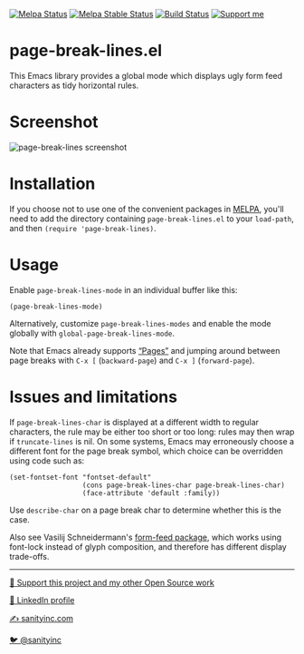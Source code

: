 [![Melpa Status](https://melpa.org/packages/page-break-lines-badge.svg)](https://melpa.org/#/page-break-lines)
[![Melpa Stable Status](https://stable.melpa.org/packages/page-break-lines-badge.svg)](https://stable.melpa.org/#/page-break-lines)
[![Build Status](https://github.com/purcell/page-break-lines/workflows/CI/badge.svg)](https://github.com/purcell/page-break-lines/actions)
<a href="https://www.patreon.com/sanityinc"><img alt="Support me" src="https://img.shields.io/badge/Support%20Me-%F0%9F%92%97-ff69b4.svg"></a>

page-break-lines.el
===================

This Emacs library provides a global mode which displays ugly form feed
characters as tidy horizontal rules.

Screenshot
==========

![page-break-lines screenshot](screenshot.png)

Installation
=============

If you choose not to use one of the convenient
packages in [MELPA](https://melpa.org), you'll need to
add the directory containing `page-break-lines.el` to your `load-path`, and
then `(require 'page-break-lines)`.

Usage
=====

Enable `page-break-lines-mode` in an individual buffer like this:

```elisp
(page-break-lines-mode)
```

Alternatively, customize `page-break-lines-modes` and enable the mode globally with
`global-page-break-lines-mode`.

Note that Emacs already supports [“Pages”](https://www.gnu.org/software/emacs/manual/html_node/emacs/Pages.html)
and jumping around between page breaks with `C-x [` (`backward-page`)
and `C-x ]` (`forward-page`).

Issues and limitations
======================

If `page-break-lines-char` is displayed at a different width to
regular characters, the rule may be either too short or too long:
rules may then wrap if `truncate-lines` is nil. On some systems,
Emacs may erroneously choose a different font for the page break
symbol, which choice can be overridden using code such as:

```elisp
(set-fontset-font "fontset-default"
                  (cons page-break-lines-char page-break-lines-char)
                  (face-attribute 'default :family))
```

Use `describe-char` on a page break char to determine whether this
is the case.

Also see Vasilij Schneidermann's
[form-feed package](https://github.com/wasamasa/form-feed), which
works using font-lock instead of glyph composition, and therefore has
different display trade-offs.


<hr>

[💝 Support this project and my other Open Source work](https://www.patreon.com/sanityinc)

[💼 LinkedIn profile](https://uk.linkedin.com/in/stevepurcell)

[✍ sanityinc.com](http://www.sanityinc.com/)

[🐦 @sanityinc](https://twitter.com/sanityinc)
